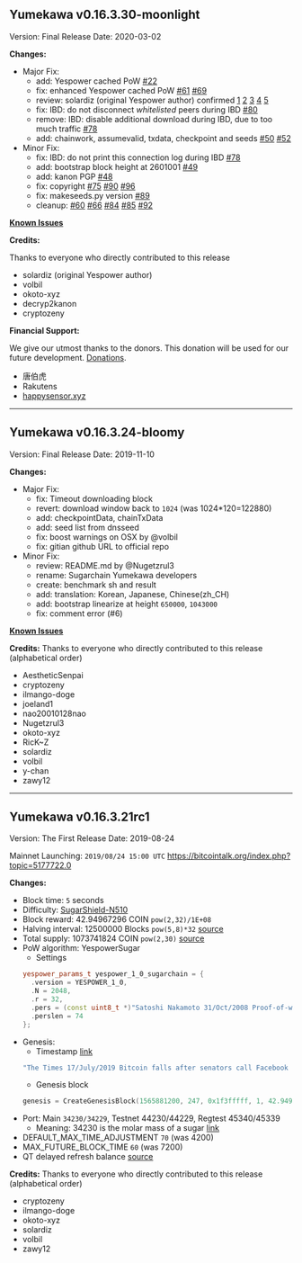 ## Yumekawa v0.16.3.30-moonlight

Version: Final Release
Date: 2020-03-02

**Changes:**
- Major Fix:
  * add: Yespower cached PoW
    [#22](https://github.com/sugarchain-project/sugarchain/pull/22)
  * fix: enhanced Yespower cached PoW
    [#61](https://github.com/sugarchain-project/sugarchain/pull/61)
    [#69](https://github.com/sugarchain-project/sugarchain/pull/69)
  * review: solardiz (original Yespower author) confirmed
    [1](https://github.com/sugarchain-project/sugarchain/pull/22#issuecomment-568301895)
    [2](https://github.com/sugarchain-project/sugarchain/pull/22#issuecomment-568306963)
    [3](https://github.com/sugarchain-project/sugarchain/pull/22#issuecomment-568505605)
    [4](https://github.com/sugarchain-project/sugarchain/issues/31#issuecomment-583833642)
    [5](https://github.com/sugarchain-project/sugarchain/issues/32#issuecomment-568302174)
  * fix: IBD: do not disconnect *whitelisted* peers during IBD
    [#80](https://github.com/sugarchain-project/sugarchain/pull/80)
  * remove: IBD: disable additional download during IBD, due to too much traffic
    [#78](https://github.com/sugarchain-project/sugarchain/pull/78)
  * add: chainwork, assumevalid, txdata, checkpoint and seeds
    [#50](https://github.com/sugarchain-project/sugarchain/pull/50)
    [#52](https://github.com/sugarchain-project/sugarchain/pull/52)
- Minor Fix:
  * fix: IBD: do not print this connection log during IBD
    [#78](https://github.com/sugarchain-project/sugarchain/pull/78)
  * add: bootstrap block height at 2601001
    [#49](https://github.com/sugarchain-project/sugarchain/pull/49)
  * add: kanon PGP
    [#48](https://github.com/sugarchain-project/sugarchain/pull/48)
  * fix: copyright
    [#75](https://github.com/sugarchain-project/sugarchain/pull/75)
    [#90](https://github.com/sugarchain-project/sugarchain/pull/90)
    [#96](https://github.com/sugarchain-project/sugarchain/pull/96)
  * fix: makeseeds.py version
    [#89](https://github.com/sugarchain-project/sugarchain/pull/89)
  * cleanup:
    [#60](https://github.com/sugarchain-project/sugarchain/pull/60)
    [#66](https://github.com/sugarchain-project/sugarchain/pull/66)
    [#84](https://github.com/sugarchain-project/sugarchain/pull/84)
    [#85](https://github.com/sugarchain-project/sugarchain/pull/85)
    [#92](https://github.com/sugarchain-project/sugarchain/pull/92)

**[Known Issues](https://github.com/sugarchain-project/sugarchain#known-issues)**

**Credits:**

Thanks to everyone who directly contributed to this release

- solardiz (original Yespower author)
- volbil
- okoto-xyz
- decryp2kanon
- cryptozeny

**Financial Support:**

We give our utmost thanks to the donors. This donation will be used for our future development. [Donations](https://github.com/sugarchain-project/Donations/blob/master/README.md).

- 唐伯虎
- Rakutens
- [happysensor.xyz](http://happysensor.xyz/)

-----

## Yumekawa v0.16.3.24-bloomy

Version: Final Release
Date: 2019-11-10

**Changes:**
- Major Fix:
  * fix: Timeout downloading block
  * revert: download window back to `1024` (was 1024*120=122880)
  * add: checkpointData, chainTxData
  * add: seed list from dnsseed
  * fix: boost warnings on OSX by @volbil
  * fix: gitian github URL to official repo
- Minor Fix:
  * review: README.md by @Nugetzrul3
  * rename: Sugarchain Yumekawa developers
  * create: benchmark sh and result
  * add: translation: Korean, Japanese, Chinese(zh_CH)
  * add: bootstrap linearize at height `650000`, `1043000`
  * fix: comment error (#6)

**[Known Issues](https://github.com/sugarchain-project/sugarchain#known-issues)**

**Credits:**
Thanks to everyone who directly contributed to this release (alphabetical order)

- AestheticSenpai
- cryptozeny
- ilmango-doge
- joeland1
- nao20010128nao
- Nugetzrul3
- okoto-xyz
- RicK~Z
- solardiz
- volbil
- y-chan
- zawy12

-----

## Yumekawa v0.16.3.21rc1

Version: The First Release
Date: 2019-08-24

Mainnet Launching: `2019/08/24 15:00 UTC`
https://bitcointalk.org/index.php?topic=5177722.0

**Changes:**
- Block time: `5` seconds
- Difficulty: [SugarShield-N510](https://github.com/sugarchain-project/sugarchain/blob/master-v0.16.3/src/pow.cpp)
- Block reward: 42.94967296 COIN `pow(2,32)/1E+08`
- Halving interval: 12500000 Blocks `pow(5,8)*32` [source](https://github.com/sugarchain-project/sugarchain/blob/32c7d945cda04374f1abbcb8e9787704e7171d4e/src/validation.cpp#L1168-L1211)
- Total supply: 1073741824 COIN `pow(2,30)` [source](https://github.com/sugarchain-project/yumekawa-utils)
- PoW algorithm: YespowerSugar
  * Settings
  ```cpp
  yespower_params_t yespower_1_0_sugarchain = {
    .version = YESPOWER_1_0,
    .N = 2048,
    .r = 32,
    .pers = (const uint8_t *)"Satoshi Nakamoto 31/Oct/2008 Proof-of-work is essentially one-CPU-one-vote",
    .perslen = 74
  };
  ```
- Genesis:
  * Timestamp [link](https://www.thetimes.co.uk/article/facebook-s-libra-knocks-bitcoin-b3zvn67k0)
  ```cpp
  "The Times 17/July/2019 Bitcoin falls after senators call Facebook delusional over libra"
  ```
  * Genesis block
  ```cpp
  genesis = CreateGenesisBlock(1565881200, 247, 0x1f3fffff, 1, 42.94967296 * COIN);
  ```
- Port: Main `34230/34229`, Testnet 44230/44229, Regtest 45340/45339
  * Meaning: 34230 is the molar mass of a sugar [link](https://twitter.com/cryptozeny/status/1130167161475911682)
- DEFAULT_MAX_TIME_ADJUSTMENT `70` (was 4200)
- MAX_FUTURE_BLOCK_TIME `60` (was 7200)
- QT delayed refresh balance [source](https://github.com/sugarchain-project/sugarchain/commit/72436c90b29844cf507895df053103f9b6840776#diff-2e3836af182cfb375329c3463ffd91f8)

**Credits:**
Thanks to everyone who directly contributed to this release (alphabetical order)
- cryptozeny
- ilmango-doge
- okoto-xyz
- solardiz
- volbil
- zawy12
